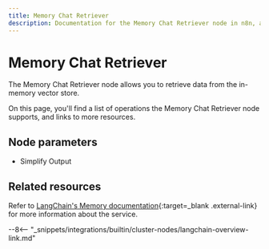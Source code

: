 ```yaml
---
title: Memory Chat Retriever
description: Documentation for the Memory Chat Retriever node in n8n, a workflow automation platform. Includes details of operations and configuration, and links to examples and credentials information.
---
```


# Memory Chat Retriever

The Memory Chat Retriever node allows you to retrieve data from the in-memory vector store.

On this page, you'll find a list of operations the Memory Chat Retriever node supports, and links to more resources.

<!--
!!! note "Examples and templates"
	For usage examples and templates to help you get started, refer to n8n's [LangChain integrations](https://n8n.io/integrations/langchain/){:target=_blank .external-link} page.
-->
	
## Node parameters

* Simplify Output

## Related resources

<!--
View [example workflows and related content](https://n8n.io/integrations/langchain/){:target=_blank .external-link} on n8n's website.
-->

Refer to [LangChain's Memory documentation](https://js.langchain.com/docs/modules/memory/){:target=_blank .external-link} for more information about the service.

--8<-- "_snippets/integrations/builtin/cluster-nodes/langchain-overview-link.md"
